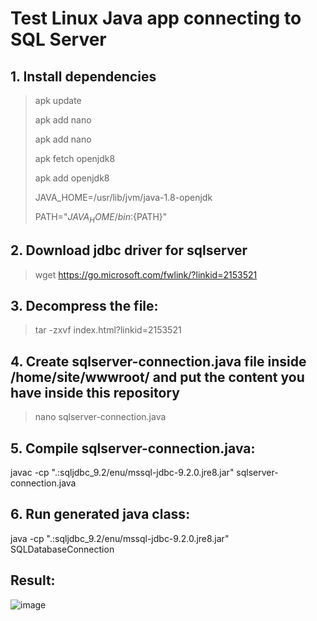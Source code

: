 # Test Linux Java app connecting to SQL Server

## 1. Install dependencies 

> apk update	
>
> apk add nano	
> 
> apk add nano	
> 
>	apk fetch openjdk8	
>	
> apk add openjdk8	
> 
> JAVA_HOME=/usr/lib/jvm/java-1.8-openjdk 	
> 
> PATH="$JAVA_HOME/bin:${PATH}"	 	

## 2. Download jdbc driver for sqlserver 
> wget https://go.microsoft.com/fwlink/?linkid=2153521

## 3. Decompress the file:
> tar -zxvf index.html?linkid\=2153521

## 4. Create sqlserver-connection.java file inside /home/site/wwwroot/ and put the content you have inside this repository
> nano sqlserver-connection.java

## 5. Compile sqlserver-connection.java:
javac -cp ".:sqljdbc_9.2/enu/mssql-jdbc-9.2.0.jre8.jar" sqlserver-connection.java

## 6. Run generated java class:
java -cp ".:sqljdbc_9.2/enu/mssql-jdbc-9.2.0.jre8.jar" SQLDatabaseConnection

## Result:
![image](https://user-images.githubusercontent.com/36493244/136129149-22d7e199-eecf-4275-bbb2-7749d801aec2.png)









